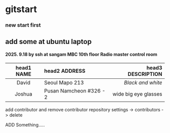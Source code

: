 # gitstart
### new start first
## add some at ubuntu laptop
#### 2025. 9.18 by ssh at sangam **MBC** 10th floor Radio master control room
|head1 NAME     | head2  ADDRESS     | head3   DESCRIPTION          |
|:--:|:--|--:|
|David|Seoul Mapo 213 |*Black and white*|
|Joshua|Pusan Namcheon #326 - 2| wide big eye glasses|

add contributor
and  remove contributor 
repository settings -> contributors -> delete

ADD Something.....
